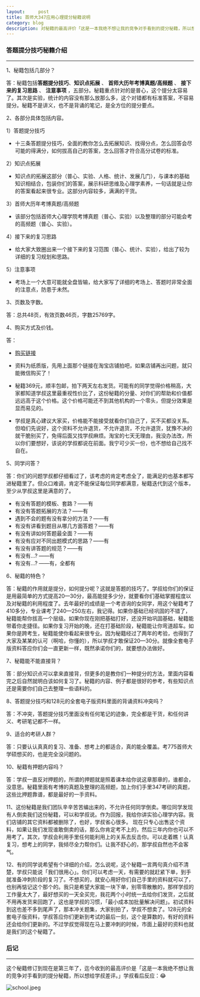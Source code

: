 ```yaml
---
layout:     post
title: 首师大347应用心理提分秘籍说明
category: blog
description: 对秘籍的最高评价「这是一本我绝不想让我的竞争对手看到的提分秘籍，所以想给学叔差评。」
---
```


### 答题提分技巧秘籍介绍

---

1、秘籍包括几部分？

答：秘籍包括**答题提分技巧**、**知识点拓展** 、 **首师大历年考博真题/高频题** 、 **接下来的复习思路** 、 **注意事项** ，五部分。秘籍重点针对的是普心，这个提分太容易了。其次是实验，统计的内容没有那么放那么多，这个对错都有标准答案，不容易提分。秘籍不是讲义，也不是背诵的笔记，是全方位的提分要点。

2、各部分具体包括内容。

1）答题提分技巧

* 十三条答题提分技巧，全面的教你怎么去拓展知识、找得分点，怎么回答会尽可能的得满分，如何拔高自己的答案，怎么回答才符合高分试卷的标准。

2）知识点拓展

* 知识点的拓展这部分（普心、实验、人格、统计、发展几门），与课本的基础知识相结合，包装你们的答案，展示科研思维及心理学素养，一句话就是让你的答案看起来很专业。这部分内容较多，满满的干货。

3）首师大历年考博真题/高频题

* 该部分包括首师大心理学院考博真题（普心、实验）以及整理的部分可能会考的高频题（普心、实验）。

4）接下来的复习思路

* 给大家大致圈出来一个接下来的复习范围（普心、统计、实验），给出了较为详细的复习规划和思路。

5）注意事项

* 考场上一个大意可能就全盘皆输，给大家写了详细的考场上、答题时非常全面的注意点，防患于未然。

3、页数及字数。

答：总共48页，有效页数46页，字数25769字。

4、购买方式及价钱。

答：

* [购买链接](https://item.taobao.com/item.htm?spm=a1z38n.10677092.0.0.2aff1deb2v7q55&id=580940845395)

* 资料为纸质版，先用上面那个链接在淘宝店铺拍吧，如果店铺再出问题，就只能微信购买了！

* 秘籍369元，顺丰包邮，拍下两天左右发货。可能有的同学觉得价格稍高，大家都知道学叔这里最重视性价比了，这份秘籍的分量、对你们的帮助和价值都远远高于这个价格。这个价格可能还不到其他机构的一个零头，但提分效果是显而易见的。

* 学叔是真心建议大家买，价格能不能接受就看你们自己了，买不买都没关系。但咱们先说好，这个资料不允许退货，不允许退货，不允许退货，犹豫不决的就干脆别买了，免得后面又找学叔麻烦。淘宝的七天无理由，我没办法改，所以你们要想好，该说的学叔都说在前面。我宁可少买一份，也不想给自己找不自在。

5、同学问答？

答：你们的问题学叔都仔细看过了，该考虑的肯定考虑全了，能满足的也基本都写进秘籍里了。但众口难调，肯定不能保证每位同学都满意，秘籍迭代到这个版本，至少从学叔这里是满意的了。

* 有没有答题的模板、套路？——有
* 有没有答题拓展的方法？——有
* 遇到不会的题有没有拿分的方法？——有
* 有没有讲看到题目从哪几方面答题？——有
* 有没有讲如何答题最全面？——有
* 有没有应对不同出题模式的思路？——有
* 有没有讲答题的规范？——有
* 有没有...? ——有
* 有没有...? ——有，全都有

6、秘籍的特色？

答：秘籍的作用就是提分，如何提分呢？这就是答题的技巧了。学叔给你们的保证是用最简单的方式提高20—30分，最高能提多少分，就要看你们基础掌握程度以及对秘籍的利用程度了。去年最好的成绩是一个考咨询的女同学，用这个秘籍考了410多分，专业课考了240—250左右，我记得。如果你基础已经巩固的不错了，秘籍能帮你拔高一个层级。如果你现在刚把基础打好，还没开始巩固基础，秘籍能带着你走捷径。如果你复习开始的晚，还在打基础阶段，秘籍能让你弯道超车。如果你是跨考生，秘籍能使你看起来很专业。因为秘籍经过了两年的考验，也得到了大家及某某的认可（啊哈，你懂的），所以学叔才敢保证20—30分。就像全套电子版资料答应你们会一直更新一样，既然承诺你们的，就要想办法做好。

7、秘籍能不能直接背？

答：部分知识点可以拿来直接背，但更多的是教你们一种提分的方法，里面内容看完之后自然就明白该如何复习了。秘籍的内容、例子都是很好的参考，有些知识点还是需要你们自己去整理一些语料的。

8、答题提分技巧和128元的全套电子版资料里面的背诵资料冲突吗？

答：不冲突，答题提分技巧里面没有任何笔记的迹象，完全都是干货，和任何讲义、考研笔记都不一样。

9、适合的考研人群？

答：只要认认真真的复习、准备、想考上的都适合，真的能全覆盖。考775首师大学硕想买的，也是完全没问题的。

10、秘籍有押题内容吗？

答：学叔一直反对押题的，所谓的押题就是照着课本给你说这章那章的，谁都会，没意思。秘籍里面有考博的真题及整理的高频题，加上你们手里347考研的真题，这些比押题靠谱，都是最好的一手资料。

11、这份秘籍是我们团队辛辛苦苦编出来的，不允许任何同学倒卖。哪位同学发现有人倒卖我们这份秘籍，可以和学叔说。作为回报，我给你讲实验心理学内容。我们店铺的其它资料都被删除了，也好，学叔省心很多。
现在只专心出售这个资料，如果让我们发现谁敢倒卖的话，那么你肯定考不上的，然后三年内你也可以不用考了。其次，学叔会利用手里任何能利用上的关系去反击你。可以走着瞧！认真复习，想考上的同学，我倾尽全力帮你们。让我不舒心的，那学叔自然也不会客气。

12、有的同学说希望有个详细的介绍，怎么说呢，这个秘籍一言两句真介绍不清楚，学叔只能说「我们很用心」。你们可以考虑一天，有需要的就赶紧下单，到手就准备冲刺阶段的复习了。不想买的，就安心用好你们自己手里的资料就可以了，也别再惦记这个那个的。我只是希望大家能一块下单，别零零散散的，那样学叔的工作量太大了，最好想买的一天全买完，我花两个小时统一去给你们发货，之后就不用再发货来回跑了，这也是学叔的习惯，「最小成本加批量解决问题」。初试资料到这也差不多到尾声了，那本冲关题集，大家别拍了，学叔不想卖了。128元的全套电子版资料，学叔答应你们更新到考试的最后一刻，这个是算数的，有好的资料还会给你们更新的。不过学叔觉得现在马上要冲刺的时候，市面上最好的资料也就是我们的这个秘籍了。

### 后记
---

这个秘籍修订到现在是第三年了，迄今收到的最高评价是「这是一本我绝不想让我的竞争对手看到的提分秘籍，所以想给学叔差评。」学叔看后反应：😂

![school.jpeg](http://pdsh5ir09.bkt.clouddn.com/school.jpeg)










